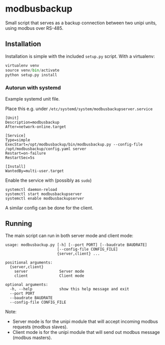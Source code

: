 # modbusbackup

Small script that serves as a backup connection between two unipi units, using modbus over RS-485.

## Installation

Installation is simple with the included `setup.py` script.
With a virtualenv:

```python
virtualenv venv
source venv/bin/activate
python setup.py install
```

### Autorun with systemd

Example systemd unit file.

Place this e.g. under `/etc/systemd/system/modbusbackupserver.service`

```
[Unit]
Description=modbusbackup
After=network-online.target

[Service]
Type=simple
ExecStart=/opt/modbusbackup/bin/modbusbackup.py --config-file /opt/modbusbackup/config.yaml server
Restart=on-failure
RestartSec=5s

[Install]
WantedBy=multi-user.target
```

Enable the service with (possibly as `sudo`)

```
systemctl daemon-reload
systemctl start modbusbackupserver
systemctl enable modbusbackupserver
```

A similar config can be done for the client.

## Running

The main script can run in both server mode and client mode:

```
usage: modbusbackup.py [-h] [--port PORT] [--baudrate BAUDRATE]
                       [--config-file CONFIG_FILE]
                       {server,client} ...

positional arguments:
  {server,client}
    server              Server mode
    client              Client mode

optional arguments:
  -h, --help            show this help message and exit
  --port PORT
  --baudrate BAUDRATE
  --config-file CONFIG_FILE
```

Note:

- Server mode is for the unipi module that will accept incoming modbus requests (modbus slaves).
- Client mode is for the unipi module that will send out modbus message (modbus masters).

